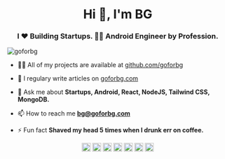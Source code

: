 <h1 align="center">Hi 👋, I'm BG</h1>
<h3 align="center">I ❤ Building Startups. 👨‍💻 Android Engineer by Profession.</h3>
<p align="left"> <img src="https://komarev.com/ghpvc/?username=goforbg" alt="goforbg" /> </p>

- 👨‍💻 All of my projects are available at [github.com/goforbg](github.com/goforbg)

- 📝 I regulary write articles on [goforbg.com](goforbg.com)

- 💬 Ask me about **Startups, Android, React, NodeJS, Tailwind CSS, MongoDB.**

- 📫 How to reach me **bg@goforbg.com**

- ⚡ Fun fact **Shaved my head 5 times when I drunk err on coffee.**


<p align="center">
<a href="https://dev.to/goforbg" target="blank"><img align="center" src="https://cdn.jsdelivr.net/npm/simple-icons@3.0.1/icons/dev-dot-to.svg" alt="goforbg" height="20" width="20" /></a>
<a href="https://twitter.com/goforbg" target="blank"><img align="center" src="https://cdn.jsdelivr.net/npm/simple-icons@3.0.1/icons/twitter.svg" alt="goforbg" height="20" width="20" /></a>
<a href="https://linkedin.com/in/goforbg" target="blank"><img align="center" src="https://cdn.jsdelivr.net/npm/simple-icons@3.0.1/icons/linkedin.svg" alt="goforbg" height="20" width="20" /></a>
<a href="https://stackoverflow.com/goforbg" target="blank"><img align="center" src="https://cdn.jsdelivr.net/npm/simple-icons@3.0.1/icons/stackoverflow.svg" alt="goforbg" height="20" width="20" /></a>
<a href="https://codesandbox.com/goforbg" target="blank"><img align="center" src="https://cdn.jsdelivr.net/npm/simple-icons@3.0.1/icons/codesandbox.svg" alt="goforbg" height="20" width="20" /></a>
<a href="https://fb.com/goforbg" target="blank"><img align="center" src="https://cdn.jsdelivr.net/npm/simple-icons@3.0.1/icons/facebook.svg" alt="goforbg" height="20" width="20" /></a>
<a href="https://instagram.com/goforbg" target="blank"><img align="center" src="https://cdn.jsdelivr.net/npm/simple-icons@3.0.1/icons/instagram.svg" alt="goforbg" height="20" width="20" /></a>
</p>
